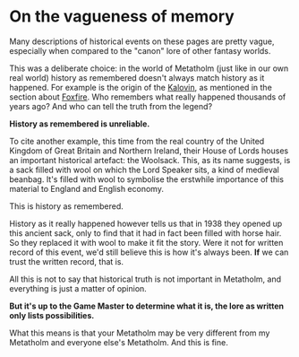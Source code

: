 # On the vagueness of memory

Many descriptions of historical events on these pages are pretty vague, especially when compared to the "canon" lore of other fantasy worlds.

This was a deliberate choice: in the world of Metatholm (just like in our own real world) history as remembered doesn't always match history as it happened. For example is the origin of the [Kalovin](ancestry:kalovin), as mentioned in the section about [Foxfire](world:realms:foxfire:realm). Who remembers what really happened thousands of years ago? And who can tell the truth from the legend?

**History as remembered is unreliable.**

To cite another example, this time from the real country of the United Kingdom of Great Britain and Northern Ireland, their House of Lords houses an important historical artefact: the Woolsack. This, as its name suggests, is a sack filled with wool on which the Lord Speaker sits, a kind of medieval beanbag. It's filled with wool to symbolise the erstwhile importance of this material to England and English economy.

This is history as remembered.

History as it really happened however tells us that in 1938 they opened up this ancient sack, only to find that it had in fact been filled with horse hair. So they replaced it with wool to make it fit the story. Were it not for written record of this event, we'd still believe this is how it's always been. **If** we can trust the written record, that is.

All this is not to say that historical truth is not important in Metatholm, and everything is just a matter of opinion.

**But it's up to the Game Master to determine what it is, the lore as written only lists possibilities.**

What this means is that your Metatholm may be very different from my Metatholm and everyone else's Metatholm. And this is fine.


